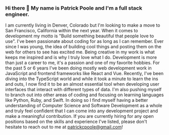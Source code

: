 ### Hi there 👋 My name is Patrick Poole and I'm a full stack engineer.

I am currently living in Denver, Colorado but I'm looking to make a move to San Francisco, California within the next year. When it comes to development my motto is "Build something beautiful that people love to use". I've been passionate about coding for as long as I can remember. Ever since I was young, the idea of building cool things and posting them on the web for others to see has excited me. Being creative in my work is what keeps me inspired and is why I truly love what I do. Development is more than just a career to me, it's a passion and one of my favorite hobbies. For the past 5 or 6 years I've been doing mostly web development work in JavaScript and frontend frameworks like React and Vue. Recently, I've been diving into the TypeScript world and while it took a minute to learn the ins and outs, I now find it to be an almost essential tool when developing user interfaces that interact with different types of data. I'm also pushing myself to branch out into other areas of coding and focusing on learning languages like Python, Ruby, and Swift. In doing so I find myself having a better understanding of Computer Science and Software Development as a whole and truly feel confident that I can come into any development project and make a meaningful contribution. If you are currently hiring for any open positions based on the skills and experience I've listed, please don't hesitate to reach out to me at patrickcpoole@gmail.com! 


